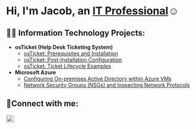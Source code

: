 <h1>Hi, I'm Jacob, an <a href="https://www.linkedin.com/in/jacob-ayer">IT Professional</a>☺</h1>

<h2>👨‍💻 Information Technology Projects:</h2>

- <b>osTicket (Help Desk Ticketing System)</b>
  - [osTicket: Prerequisites and Installation](https://github.com/Postmoedev/osticket-prereqs)
  - [osTicket: Post-Installation Configuration](https://github.com/Postmoedev/post-install-config)
  - [osTicket: Ticket Lifecycle Examples](https://github.com/Postmoedev/ticket-lifecycle)
- <b>Microsoft Azure</b>
  - [Configuring On-premises Active Directory within Azure VMs](https://github.com/Postmoedev/configure-ad)
  - [Network Security Groups (NSGs) and Inspecting Network Protocols](https://github.com/Postmoedev/azure-network-protocols)

<h2>🤳Connect with me:</h2>

[<img align="left" alt="Jacob | LinkedIn" width="22px" src="https://cdn.jsdelivr.net/npm/simple-icons@v3/icons/linkedin.svg" />][linkedin]

[linkedin]:https://www.linkedin.com/in/jacob-ayer
